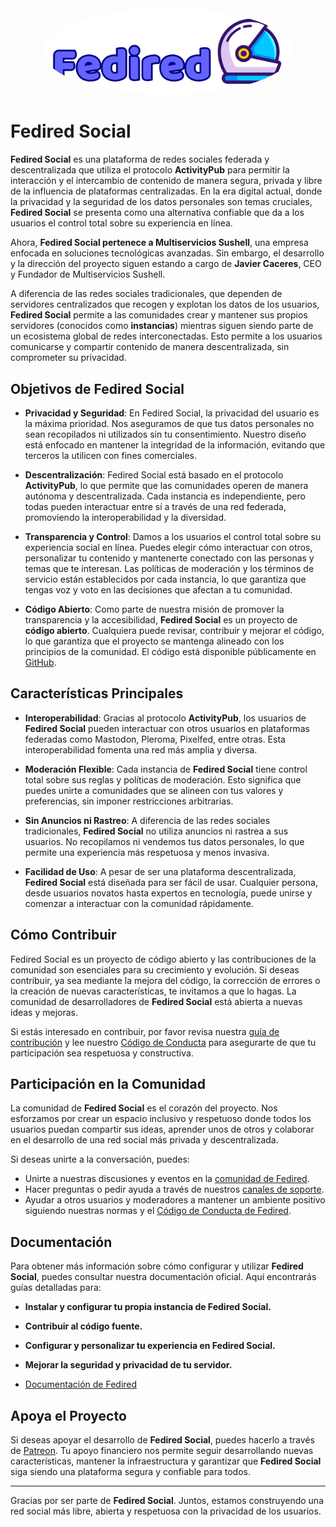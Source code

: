 <div align="center">
  <img src=https://github.com/fedired-dev/fedired/blob/main/title.svg style="border-radius:50%" width="400"/>
</div>

# **Fedired Social**

**Fedired Social** es una plataforma de redes sociales federada y descentralizada que utiliza el protocolo **ActivityPub** para permitir la interacción y el intercambio de contenido de manera segura, privada y libre de la influencia de plataformas centralizadas. En la era digital actual, donde la privacidad y la seguridad de los datos personales son temas cruciales, **Fedired Social** se presenta como una alternativa confiable que da a los usuarios el control total sobre su experiencia en línea.

Ahora, **Fedired Social pertenece a Multiservicios Sushell**, una empresa enfocada en soluciones tecnológicas avanzadas. Sin embargo, el desarrollo y la dirección del proyecto siguen estando a cargo de **Javier Caceres**, CEO y Fundador de Multiservicios Sushell.

A diferencia de las redes sociales tradicionales, que dependen de servidores centralizados que recogen y explotan los datos de los usuarios, **Fedired Social** permite a las comunidades crear y mantener sus propios servidores (conocidos como **instancias**) mientras siguen siendo parte de un ecosistema global de redes interconectadas. Esto permite a los usuarios comunicarse y compartir contenido de manera descentralizada, sin comprometer su privacidad.

## **Objetivos de Fedired Social**

- **Privacidad y Seguridad**: En Fedired Social, la privacidad del usuario es la máxima prioridad. Nos aseguramos de que tus datos personales no sean recopilados ni utilizados sin tu consentimiento. Nuestro diseño está enfocado en mantener la integridad de la información, evitando que terceros la utilicen con fines comerciales.

- **Descentralización**: Fedired Social está basado en el protocolo **ActivityPub**, lo que permite que las comunidades operen de manera autónoma y descentralizada. Cada instancia es independiente, pero todas pueden interactuar entre sí a través de una red federada, promoviendo la interoperabilidad y la diversidad.

- **Transparencia y Control**: Damos a los usuarios el control total sobre su experiencia social en línea. Puedes elegir cómo interactuar con otros, personalizar tu contenido y mantenerte conectado con las personas y temas que te interesan. Las políticas de moderación y los términos de servicio están establecidos por cada instancia, lo que garantiza que tengas voz y voto en las decisiones que afectan a tu comunidad.

- **Código Abierto**: Como parte de nuestra misión de promover la transparencia y la accesibilidad, **Fedired Social** es un proyecto de **código abierto**. Cualquiera puede revisar, contribuir y mejorar el código, lo que garantiza que el proyecto se mantenga alineado con los principios de la comunidad. El código está disponible públicamente en [GitHub](https://github.com/fedired-dev/fedired).

## **Características Principales**

- **Interoperabilidad**: Gracias al protocolo **ActivityPub**, los usuarios de **Fedired Social** pueden interactuar con otros usuarios en plataformas federadas como Mastodon, Pleroma, Pixelfed, entre otras. Esta interoperabilidad fomenta una red más amplia y diversa.

- **Moderación Flexible**: Cada instancia de **Fedired Social** tiene control total sobre sus reglas y políticas de moderación. Esto significa que puedes unirte a comunidades que se alineen con tus valores y preferencias, sin imponer restricciones arbitrarias.

- **Sin Anuncios ni Rastreo**: A diferencia de las redes sociales tradicionales, **Fedired Social** no utiliza anuncios ni rastrea a sus usuarios. No recopilamos ni vendemos tus datos personales, lo que permite una experiencia más respetuosa y menos invasiva.

- **Facilidad de Uso**: A pesar de ser una plataforma descentralizada, **Fedired Social** está diseñada para ser fácil de usar. Cualquier persona, desde usuarios novatos hasta expertos en tecnología, puede unirse y comenzar a interactuar con la comunidad rápidamente.

## **Cómo Contribuir**

Fedired Social es un proyecto de código abierto y las contribuciones de la comunidad son esenciales para su crecimiento y evolución. Si deseas contribuir, ya sea mediante la mejora del código, la corrección de errores o la creación de nuevas características, te invitamos a que lo hagas. La comunidad de desarrolladores de **Fedired Social** está abierta a nuevas ideas y mejoras.

Si estás interesado en contribuir, por favor revisa nuestra [guía de contribución](https://github.com/fedired-dev/fedired/blob/main/CONTRIBUTING.md) y lee nuestro [Código de Conducta](https://github.com/fedired-dev/fedired/blob/main/CODE_OF_CONDUCT.md) para asegurarte de que tu participación sea respetuosa y constructiva.

## **Participación en la Comunidad**

La comunidad de **Fedired Social** es el corazón del proyecto. Nos esforzamos por crear un espacio inclusivo y respetuoso donde todos los usuarios puedan compartir sus ideas, aprender unos de otros y colaborar en el desarrollo de una red social más privada y descentralizada.

Si deseas unirte a la conversación, puedes:

- Unirte a nuestras discusiones y eventos en la [comunidad de Fedired](https://about.fedired.com).
- Hacer preguntas o pedir ayuda a través de nuestros [canales de soporte](https://docs.fedired.com).
- Ayudar a otros usuarios y moderadores a mantener un ambiente positivo siguiendo nuestras normas y el [Código de Conducta de Fedired](https://github.com/fedired-dev/fedired/blob/main/CODE_OF_CONDUCT.md).

## **Documentación**

Para obtener más información sobre cómo configurar y utilizar **Fedired Social**, puedes consultar nuestra documentación oficial. Aquí encontrarás guías detalladas para:

- **Instalar y configurar tu propia instancia de Fedired Social.**
- **Contribuir al código fuente.**
- **Configurar y personalizar tu experiencia en Fedired Social.**
- **Mejorar la seguridad y privacidad de tu servidor.**

- [Documentación de Fedired](https://docs.fedired.com)

## **Apoya el Proyecto**

Si deseas apoyar el desarrollo de **Fedired Social**, puedes hacerlo a través de [Patreon](https://patreon.com/fedired). Tu apoyo financiero nos permite seguir desarrollando nuevas características, mantener la infraestructura y garantizar que **Fedired Social** siga siendo una plataforma segura y confiable para todos.

---

Gracias por ser parte de **Fedired Social**. Juntos, estamos construyendo una red social más libre, abierta y respetuosa con la privacidad de los usuarios.

